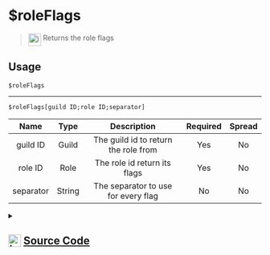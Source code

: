 # $roleFlags
> <img align="top" src="https://upload.wikimedia.org/wikipedia/commons/thumb/e/e4/Infobox_info_icon.svg/160px-Infobox_info_icon.svg.png?20150409153300" alt="image" width="25" height="auto"> Returns the role flags
## Usage
```
$roleFlags
```
---
```
$roleFlags[guild ID;role ID;separator]
```
| Name | Type | Description | Required | Spread
| :---: | :---: | :---: | :---: | :---: |
guild ID | Guild | The guild id to return the role from | Yes | No
role ID | Role | The role id return its flags | Yes | No
separator | String | The separator to use for every flag | No | No
<details>
<summary>
    
## <img align="top" src="https://cdn4.iconfinder.com/data/icons/iconsimple-logotypes/512/github-512.png" alt="image" width="25" height="auto">  [Source Code](https://github.com/tryforge/ForgeScript-V2/blob/main/src/native/roleFlags.ts)
    
</summary>
    
```ts
import { ArgType, NativeFunction, Return } from "../structures"

export default new NativeFunction({
    name: "$roleFlags",
    version: "1.3.0",
    description: "Returns the role flags",
    brackets: false,
    unwrap: true,
    args: [
        {
            name: "guild ID",
            description: "The guild id to return the role from",
            rest: false,
            type: ArgType.Guild,
            required: true,
        },
        {
            name: "role ID",
            description: "The role id return its flags",
            rest: false,
            type: ArgType.Role,
            pointer: 0,
            required: true,
        },
        {
            name: "separator",
            description: "The separator to use for every flag",
            type: ArgType.String,
            required: false,
            rest: false,
        },
    ],
    execute(ctx, [, role, sep]) {
        return this.success((role ?? ctx.role)?.flags.toArray().join(sep || ", "))
    },
})

```
    
</details>
